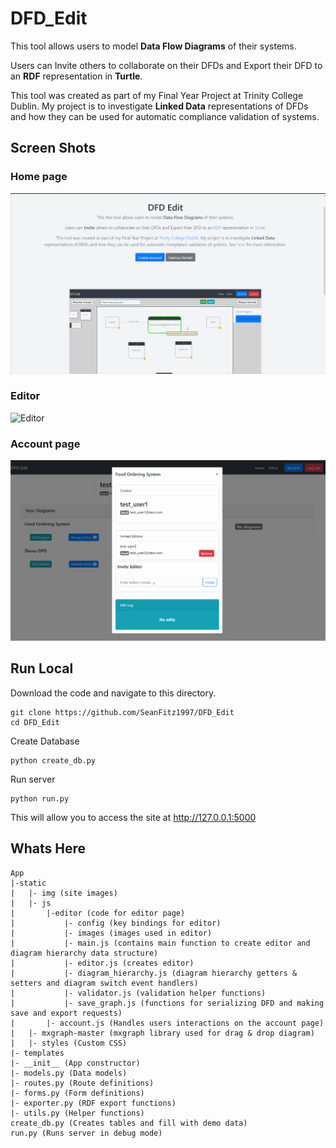 # DFD_Edit

This tool allows users to model **Data Flow Diagrams** of their systems.

Users can Invite others to collaborate on their DFDs and Export their DFD to an **RDF** representation in **Turtle**.

This tool was created as part of my Final Year Project at Trinity College Dublin. My project is to investigate **Linked Data** representations of DFDs and how they can be used for automatic compliance validation of systems.

## Screen Shots
### Home page
![Home page](App/static/img/homepage_screenshot.gif)
### Editor
![Editor](App/static/img/create_dfd_demo.gif)
### Account page
![Account](App/static/img/account_page_screenshot.gif)

## Run Local
Download the code and navigate to this directory.
```
git clone https://github.com/SeanFitz1997/DFD_Edit
cd DFD_Edit
```

Create Database
```
python create_db.py
```

Run server
```
python run.py
```
This will allow you to access the site at http://127.0.0.1:5000

## Whats Here
```
App
|-static
|   |- img (site images)
|   |- js
|       |-editor (code for editor page)
|           |- config (key bindings for editor)
|           |- images (images used in editor)
|           |- main.js (contains main function to create editor and diagram hierarchy data structure)
|           |- editor.js (creates editor)
|           |- diagram_hierarchy.js (diagram hierarchy getters & setters and diagram switch event handlers)
|           |- validator.js (validation helper functions)
|           |- save_graph.js (functions for serializing DFD and making save and export requests)
|       |- account.js (Handles users interactions on the account page)
|   |- mxgraph-master (mxgraph library used for drag & drop diagram)
|   |- styles (Custom CSS)
|- templates
|- __init__ (App constructor)
|- models.py (Data models)
|- routes.py (Route definitions)
|- forms.py (Form definitions)
|- exporter.py (RDF export functions)
|- utils.py (Helper functions)
create_db.py (Creates tables and fill with demo data)
run.py (Runs server in debug mode)
```



